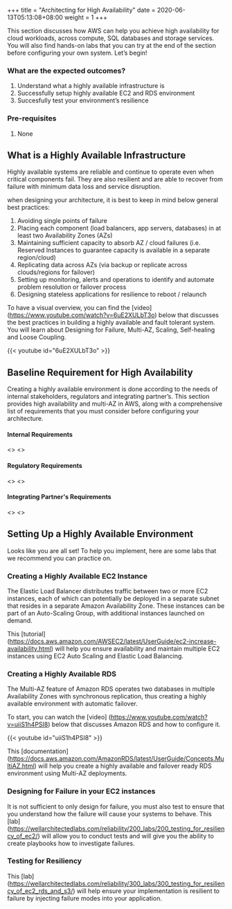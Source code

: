 +++
title = "Architecting for High Availability"
date =  2020-06-13T05:13:08+08:00
weight = 1
+++

This section discusses how AWS can help you achieve high availability for cloud workloads, across compute, SQL databases and storage services. You will also find hands-on labs that you can try at the end of the section before configuring your own system. Let’s begin!

### What are the expected outcomes?

1. Understand what a highly available infrastructure is
2. Successfully setup highly available EC2 and RDS environment
3. Succesfully test your environment’s resilience

### Pre-requisites

1. None

## What is a Highly Available Infrastructure

Highly available systems are reliable and continue to operate even when critical components fail. They are also resilient and are able to recover from failure with minimum data loss and service disruption.

when designing your  architecture, it is best to keep in mind below general best practices:
1. Avoiding single points of failure
2. Placing each component (load balancers,
app servers, databases) in at least two Availability Zones (AZs)
3. Maintaining sufficient capacity to absorb AZ / cloud failures (i.e. Reserved Instances to guarantee capacity is available in a separate
region/cloud)
4. Replicating data across AZs (via backup or replicate across
clouds/regions for failover)
5. Setting up monitoring, alerts and operations to identify and
automate problem resolution or failover process
6. Designing stateless applications for resilience to reboot / relaunch

To have a visual overview, you can find the [video] (https://www.youtube.com/watch?v=6uE2XULbT3o) below that discusses the best practices in building a highly available and fault tolerant system. You will learn about Designing for Failure, Multi-AZ, Scaling, Self-healing and Loose Coupling.

{{< youtube id="6uE2XULbT3o" >}}

## Baseline Requirement for High Availability


Creating a highly available environment is done according to the needs of internal stakeholders, regulators and integrating partner’s. This section provides high availability and multi-AZ in AWS, along with a comprehensive list of requirements that you must consider before configuring your architecture.

#### Internal Requirements
<>
<>

#### Regulatory Requirements
<>
<>

#### Integrating Partner's Requirements
<>
<>

## Setting Up a Highly Available Environment

Looks like you are all set! To help you implement, here are some labs that we recommend you can practice on.

### Creating a Highly Available EC2 Instance

The Elastic Load Balancer distributes traffic between two or more EC2 instances, each of which can potentially be deployed in a separate subnet that resides in a separate Amazon Availability Zone. These instances can be part of an Auto-Scaling Group, with additional instances launched on demand.

This [tutorial] (https://docs.aws.amazon.com/AWSEC2/latest/UserGuide/ec2-increase-availability.html) will help you ensure availability and maintain multiple EC2 instances using EC2 Auto Scaling and Elastic Load Balancing.

### Creating a Highly Available RDS

The Multi-AZ feature of Amazon RDS operates two databases in multiple Availability Zones with synchronous replication, thus creating a highly available environment with automatic failover.

To start, you can watch the [video] (https://www.youtube.com/watch?v=uiiS1h4PSI8) below that discusses Amazon RDS and how to configure it.

{{< youtube id="uiiS1h4PSI8" >}}

This [documentation] (https://docs.aws.amazon.com/AmazonRDS/latest/UserGuide/Concepts.MultiAZ.html) will help you create a highly available and failover ready RDS environment using Multi-AZ deployments. 


### Designing for Failure in your EC2 instances

It is not sufficient to only design for failure, you must also test to ensure that you understand how the failure will cause your systems to behave. This [lab] (https://wellarchitectedlabs.com/reliability/200_labs/200_testing_for_resiliency_of_ec2/) will allow you to conduct tests and will give you the ability to create playbooks how to investigate failures.

### Testing for Resiliency 

This [lab] (https://wellarchitectedlabs.com/reliability/300_labs/300_testing_for_resiliency_of_ec2_rds_and_s3/) will help ensure your implementation is resilient to failure by injecting failure modes into your application. 

